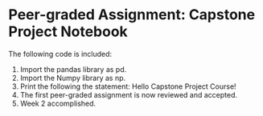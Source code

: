 # Peer-graded Assignment: Capstone Project Notebook
The following code is included:
1. Import the pandas library as pd.
2. Import the Numpy library as np.
3. Print the following the statement: Hello Capstone Project Course!
4. The first peer-graded assignment is now reviewed and accepted.
5. Week 2 accomplished.
